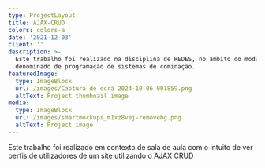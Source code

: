 ```yaml
---
type: ProjectLayout
title: AJAX-CRUD
colors: colors-a
date: '2021-12-03'
client: ''
description: >-
  Este trabalho foi realizado na disciplina de REDES, no âmbito do modulo 6,
  denominado de programação de sistemas de cominação.
featuredImage:
  type: ImageBlock
  url: /images/Captura de ecrã 2024-10-06 001859.png
  altText: Project thumbnail image
media:
  type: ImageBlock
  url: /images/smartmockups_m1xz8vej-removebg.png
  altText: Project image
---
```

Este trabalho foi realizado em contexto de sala de aula com o intuito de ver perfis de utilizadores de um site utilizando o AJAX CRUD

